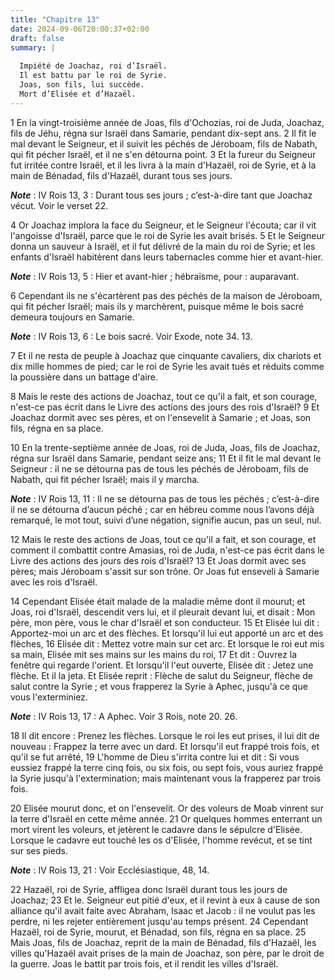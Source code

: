 ```yaml
---
title: "Chapitre 13"
date: 2024-09-06T20:00:37+02:00
draft: false
summary: |
  
  Impiété de Joachaz, roi d’Israël.
  Il est battu par le roi de Syrie.
  Joas, son fils, lui succède.
  Mort d’Elisée et d’Hazaël.
---
```



1 En la vingt-troisième année de Joas, fils d'Ochozias, roi de Juda, Joachaz, fils de Jéhu, régna sur Israël dans Samarie, pendant dix-sept ans. 2 Il fit le mal devant le Seigneur, et il suivit les péchés de Jéroboam, fils de Nabath, qui fit pécher Israël, et il ne s'en détourna point. 3 Et la fureur du Seigneur fut irritée contre Israël, et il les livra à la main d'Hazaël, roi de Syrie, et à la main de Bénadad, fils d'Hazaël, durant tous ses jours.

***Note*** :  IV Rois 13, 3 : Durant tous ses jours ; c’est-à-dire tant que Joachaz vécut. Voir le verset 22.

4 Or Joachaz implora la face du Seigneur, et le Seigneur l'écouta; car il vit l'angoisse d'Israël, parce que le roi de Syrie les avait brisés. 5 Et le Seigneur donna un sauveur à Israël, et il fut délivré de la main du roi de Syrie; et les enfants d'Israël habitèrent dans leurs tabernacles comme hier et avant-hier.

***Note*** :  IV Rois 13, 5 : Hier et avant-hier ; hébraïsme, pour : auparavant.

6 Cependant ils ne s'écartèrent pas des péchés de la maison de Jéroboam, qui fit pécher Israël; mais ils y marchèrent, puisque même le bois sacré demeura toujours en Samarie.

***Note*** :  IV Rois 13, 6 : Le bois sacré. Voir Exode, note 34. 13.

7 Et il ne resta de peuple à Joachaz que cinquante cavaliers, dix chariots et dix mille hommes de pied; car le roi de Syrie les avait tués et réduits comme la poussière dans un battage d'aire.


8 Mais le reste des actions de Joachaz, tout ce qu'il a fait, et son courage, n'est-ce pas écrit dans le Livre des actions des jours des rois d'Israël? 9 Et Joachaz dormit avec ses pères, et on l'ensevelit à Samarie ; et Joas, son fils, régna en sa place.


10 En la trente-septième année de Joas, roi de Juda, Joas, fils de Joachaz, régna sur Israël dans Samarie, pendant seize ans; 11 Et il fit le mal devant le Seigneur : il ne se détourna pas de tous les péchés de Jéroboam, fils de Nabath, qui fit pécher Israël; mais il y marcha.

***Note*** :  IV Rois 13, 11 : Il ne se détourna pas de tous les péchés ; c’est-à-dire il ne se détourna d’aucun péché ; car en hébreu comme nous l’avons déjà remarqué, le mot tout, suivi d’une négation, signifie aucun, pas un seul, nul.

12 Mais le reste des actions de Joas, tout ce qu'il a fait, et son courage, et comment il combattit contre Amasias, roi de Juda, n'est-ce pas écrit dans le Livre des actions des jours des rois d'Israël? 13 Et Joas dormit avec ses pères; mais Jéroboam s'assit sur son trône. Or Joas fut enseveli à Samarie avec les rois d'Israël.


14 Cependant Elisée était malade de la maladie même dont il mourut; et Joas, roi d'Israël, descendit vers lui, et il pleurait devant lui, et disait : Mon père, mon père, vous le char d'Israël et son conducteur. 15 Et Elisée lui dit : Apportez-moi un arc et des flèches. Et lorsqu'il lui eut apporté un arc et des flèches, 16 Elisée dit : Mettez votre main sur cet arc. Et lorsque le roi eut mis sa main, Elisée mit ses mains sur les mains du roi, 17 Et dit : Ouvrez la fenêtre qui regarde l'orient. Et lorsqu'il l'eut ouverte, Elisée dit : Jetez une flèche. Et il la jeta. Et Elisée reprit : Flèche de salut du Seigneur, flèche de salut contre la Syrie ; et vous frapperez la Syrie à Aphec, jusqu'à ce que vous l'exterminiez.

***Note*** :  IV Rois 13, 17 : A Aphec. Voir 3 Rois, note 20. 26.

18 Il dit encore : Prenez les flèches. Lorsque le roi les eut prises, il lui dit de nouveau : Frappez la terre avec un dard. Et lorsqu'il eut frappé trois fois, et qu'il se fut arrêté, 19 L'homme de Dieu s'irrita contre lui et dit : Si vous eussiez frappé la terre cinq fois, ou six fois, ou sept fois, vous auriez frappé la Syrie jusqu'à l'extermination; mais maintenant vous la frapperez par trois fois.


20 Elisée mourut donc, et on l'ensevelit. Or des voleurs de Moab vinrent sur la terre d'Israël en cette même année. 21 Or quelques hommes enterrant un mort virent les voleurs, et jetèrent le cadavre dans le sépulcre d'Elisée. Lorsque le cadavre eut touché les os d'Elisée, l'homme revécut, et se tint sur ses pieds.

***Note*** :  IV Rois 13, 21 : Voir Ecclésiastique, 48, 14.


22 Hazaël, roi de Syrie, affligea donc Israël durant tous les jours de Joachaz; 23 Et le. Seigneur eut pitié d'eux, et il revint à eux à cause de son alliance qu'il avait faite avec Abraham, Isaac et Jacob : il ne voulut pas les perdre, ni les rejeter entièrement jusqu'au temps présent. 24 Cependant Hazaël, roi de Syrie, mourut, et Bénadad, son fils, régna en sa place. 25 Mais Joas, fils de Joachaz, reprit de la main de Bénadad, fils d'Hazaël, les villes qu'Hazaël avait prises de la main de Joachaz, son père, par le droit de la guerre. Joas le battit par trois fois, et il rendit les villes d'Israël.

